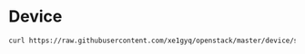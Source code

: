 # Device

```sh
curl https://raw.githubusercontent.com/xe1gyq/openstack/master/device/setup.sh sh -o - | sh
```

